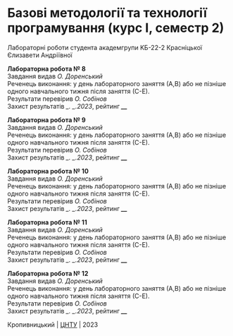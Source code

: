 ﻿# Базові методології та технології програмування (курс І, семестр 2)

Лабораторні роботи студента академгрупи KБ-22-2 Красніцької Єлизавети Андріївної

<b>Лабораторна робота № 8</b><br>
Завдання видав <i>О. Доренський</i><br>
Реченець виконання: у день лабораторного заняття (А,В) або не пізніше одного навчального тижня після заняття (С-Е).<br>
Результати перевірив <i>O. Собінов</i><br>
Захист результатів <i> _. _.2023</i>, рейтинг <i><b>__</b></i> <br>

<b>Лабораторна робота № 9</b><br>
Завдання видав <i>О. Доренський</i><br>
Реченець виконання: у день лабораторного заняття (А,В) або не пізніше одного навчального тижня після заняття (С-Е).<br>
Результати перевірив <i>O. Собінов</i><br>
Захист результатів <i> _. _.2023</i>, рейтинг <i><b>__</b></i> <br>

<b>Лабораторна робота № 10</b><br>
Завдання видав <i>О. Доренський</i><br>
Реченець виконання: у день лабораторного заняття (А,В) або не пізніше одного навчального тижня після заняття (С-Е).<br>
Результати перевірив <i>O. Собінов</i><br>
Захист результатів <i> _. _.2023</i>, рейтинг <i><b>__</b></i> <br>

<b>Лабораторна робота № 11</b><br>
Завдання видав <i>О. Доренський</i><br>
Реченець виконання: у день лабораторного заняття (А,В) або не пізніше одного навчального тижня після заняття (С-Е).<br>
Результати перевірив <i>O. Собінов</i><br>
Захист результатів <i> _. _.2023</i>, рейтинг <i><b>__</b></i> <br>

<b>Лабораторна робота № 12</b><br>
Завдання видав <i>О. Доренський</i><br>
Реченець виконання: у день лабораторного заняття (А,В) або не пізніше одного навчального тижня після заняття (С-Е).<br>
Результати перевірив <i>O. Собінов</i><br>
Захист результатів <i> _. _.2023</i>, рейтинг <i><b>__</b></i> <br>

Кропивницький | <a href="http://www.kntu.kr.ua/">ЦНТУ</a> | 2023
